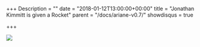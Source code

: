 +++
Description = ""
date = "2018-01-12T13:00:00+00:00"
title = "Jonathan Kimmitt is given a Rocket"
parent = "/docs/ariane-v0.7/"
showdisqus = true

+++

<a name="figure-overview"></a>
<img src="/img/rocket.png">
